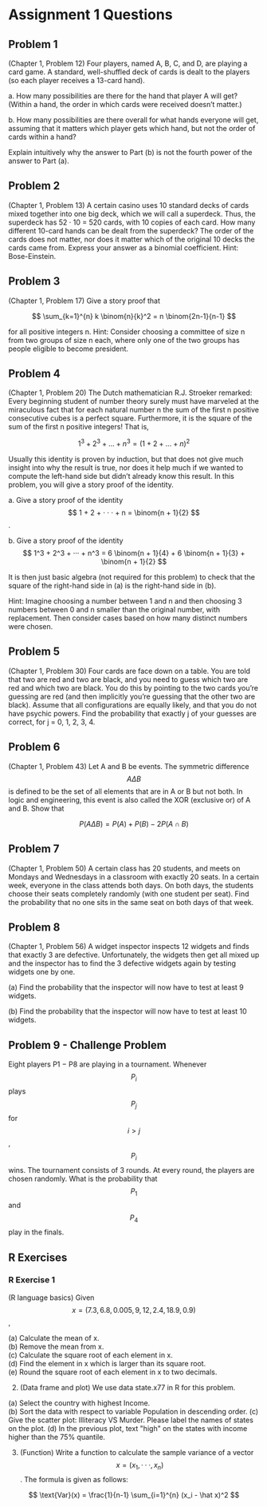 # Assignment 1 Questions

## Problem 1
(Chapter 1, Problem 12) Four players, named A, B, C, and D, are
playing a card game. A standard, well-shuffled deck of cards is
dealt to the players (so each player receives a 13-card hand).

a. How many possibilities are there for the hand that player A will get?
(Within a hand, the order in which cards were received doesn’t matter.)

b. How many possibilities are there overall for what hands
everyone will get, assuming that it matters which player
gets which hand, but not the order of cards within a hand?

Explain intuitively why the answer to Part (b) is
not the fourth power of the answer to Part (a).

## Problem 2
(Chapter 1, Problem 13) A certain casino uses 10 standard decks
of cards mixed together into one big deck, which we will call a
superdeck. Thus, the superdeck has 52 · 10 = 520 cards, with 10
copies of each card. How many different 10-card hands can be dealt
from the superdeck? The order of the cards does not matter, nor
does it matter which of the original 10 decks the cards came from.
Express your answer as a binomial coefficient. Hint: Bose-Einstein.

## Problem 3
(Chapter 1, Problem 17) Give a story proof that

$$ \sum_{k=1}^{n} k \binom{n}{k}^2 = n \binom{2n-1}{n-1} $$

for all positive integers n. Hint: Consider choosing a committee
of size n from two groups of size n each, where only one
of the two groups has people eligible to become president.

## Problem 4
(Chapter 1, Problem 20) The Dutch mathematician R.J. Stroeker remarked:
Every beginning student of number theory surely must have marveled
at the miraculous fact that for each natural number n the sum of the
first n positive consecutive cubes is a perfect square. Furthermore,
it is the square of the sum of the first n positive integers! That is,

$$ 1^3 + 2^3 + ... + n^3 = ( 1 + 2 + ... + n)^2 $$

Usually this identity is proven by induction, but that does not give
much insight into why the result is true, nor does it help much if
we wanted to compute the left-hand side but didn’t already know this
result. In this problem, you will give a story proof of the identity.

a. Give a story proof of the identity   
   $$ 1 + 2 + · · · + n = \binom{n + 1}{2} $$.

b. Give a story proof of the identity
   $$ 1^3 + 2^3 + ··· + n^3 
   = 6 \binom{n + 1}{4} + 6 \binom{n + 1}{3} + \binom{n + 1}{2} $$
   
It is then just basic algebra (not required for
this problem) to check that the square of the
right-hand side in (a) is the right-hand side in (b).

Hint: Imagine choosing a number between 1 and n and
then choosing 3 numbers between 0 and n smaller than
the original number, with replacement. Then consider
cases based on how many distinct numbers were chosen.

## Problem 5
(Chapter 1, Problem 30) Four cards are face down on a table. You are
told that two are red and two are black, and you need to guess which
two are red and which two are black. You do this by pointing to the two
cards you’re guessing are red (and then implicitly you’re guessing that
the other two are black). Assume that all configurations are equally
likely, and that you do not have psychic powers. Find the probability
that exactly j of your guesses are correct, for j = 0, 1, 2, 3, 4.

## Problem 6
(Chapter 1, Problem 43) Let A and B be events. The symmetric
difference $$ A \Delta B $$ is defined to be the set of all elements
that are in A or B but not both. In logic and engineering, this
event is also called the XOR (exclusive or) of A and B. Show that

$$ P( A \Delta B ) = P(A) + P(B) - 2P( A \cap B ) $$

## Problem 7
(Chapter 1, Problem 50) A certain class has 20 students, and
meets on Mondays and Wednesdays in a classroom with exactly 20
seats. In a certain week, everyone in the class attends both
days. On both days, the students choose their seats completely
randomly (with one student  per seat). Find the probability
that no one sits in the same seat on both days of that week.

## Problem 8
(Chapter 1, Problem 56) A widget inspector inspects 12 widgets
and finds that exactly 3 are defective. Unfortunately, the
widgets then get all mixed up and the inspector has to find
the 3 defective widgets again by testing widgets one by one.

(a) Find the probability that the inspector
will now have to test at least 9 widgets.

(b) Find the probability that the inspector
will now have to test at least 10 widgets.

## Problem 9 - Challenge Problem
Eight players P1 − P8 are playing in a tournament. Whenever
$$ P_i $$ plays $$ P_j $$ for $$ i > j $$, $$ P_i $$ wins. 
The tournament consists of 3 rounds. At every round, the 
players are chosen randomly. What is the probability that 
$$ P_1 $$ and $$ P_4 $$ play in the finals.

## R Exercises

### R Exercise 1
(R language basics) Given 
$$ x = (7.3, 6.8, 0.005, 9, 12, 2.4, 18.9, 0.9) $$,

(a) Calculate the mean of x.  
(b) Remove the mean from x.  
(c) Calculate the square root of each element in x.  
(d) Find the element in x which is larger than its square root.  
(e) Round the square root of each element in x to two decimals.

2. (Data frame and plot) We use data state.x77 in R for this problem.

(a) Select the country with highest Income.  
(b) Sort the data with respect to
variable Population in descending order.
(c) Give the scatter plot: Illiteracy VS Murder.
Please label the names of states on the plot.
(d) In the previous plot, text "high" on the
states with income higher than the 75% quantile.

3. (Function) Write a function to calculate the sample variance of a
vector $$ x = (x_1, · · · , x_n) $$. The formula is given as follows:

$$ \text{Var}(x) = \frac{1}{n-1} \sum_{i=1}^{n} (x_i - \hat x)^2 $$